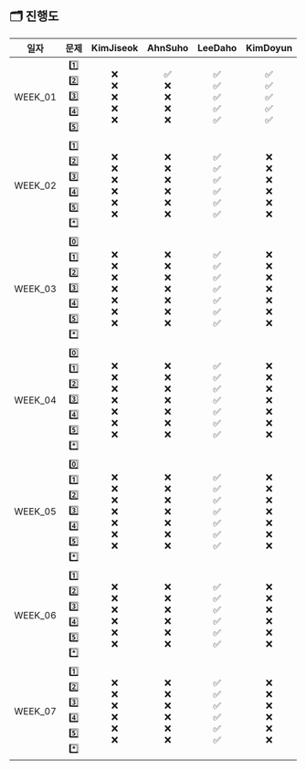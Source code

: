 ## 🗂️ 진행도

| 일자 | 문제 | KimJiseok | AhnSuho | LeeDaho | KimDoyun |
|:-------:|:-------:|:-------:|:-------:|:-------:|:-------:|
| WEEK_01  | 1️⃣<br>2️⃣<br>3️⃣<br>4️⃣<br>5️⃣   |    ❌<br>❌<br>❌<br>❌<br>❌    |     ✅<br>❌<br>❌<br>❌<br>❌     |     ✅<br>✅<br>✅<br>✅<br>✅     |     ✅<br>✅<br>✅<br>✅<br>✅     |    
| WEEK_02  | 1️⃣<br>2️⃣<br>3️⃣<br>4️⃣<br>5️⃣<br>*️⃣   |    ❌<br>❌<br>❌<br>❌<br>❌<br>❌    |     ❌<br>❌<br>❌<br>❌<br>❌<br>❌     |     ✅<br>✅<br>✅<br>✅<br>✅<br>✅     |     ❌<br>❌<br>❌<br>❌<br>❌<br>❌     |  
| WEEK_03  | 0️⃣<br>1️⃣<br>2️⃣<br>3️⃣<br>4️⃣<br>5️⃣<br>*️⃣  |    ❌<br>❌<br>❌<br>❌<br>❌<br>❌<br>❌    |     ❌<br>❌<br>❌<br>❌<br>❌<br>❌<br>❌     |     ✅<br>✅<br>✅<br>✅<br>✅<br>✅<br>✅     |     ❌<br>❌<br>❌<br>❌<br>❌<br>❌<br>❌     |  
| WEEK_04  | 0️⃣<br>1️⃣<br>2️⃣<br>3️⃣<br>4️⃣<br>5️⃣<br>*️⃣  |    ❌<br>❌<br>❌<br>❌<br>❌<br>❌<br>❌    |     ❌<br>❌<br>❌<br>❌<br>❌<br>❌<br>❌     |     ✅<br>✅<br>✅<br>✅<br>✅<br>✅<br>✅     |     ❌<br>❌<br>❌<br>❌<br>❌<br>❌<br>❌     |  
| WEEK_05  | 0️⃣<br>1️⃣<br>2️⃣<br>3️⃣<br>4️⃣<br>5️⃣<br>*️⃣  |    ❌<br>❌<br>❌<br>❌<br>❌<br>❌<br>❌    |     ❌<br>❌<br>❌<br>❌<br>❌<br>❌<br>❌     |     ✅<br>✅<br>✅<br>✅<br>✅<br>✅<br>✅     |     ❌<br>❌<br>❌<br>❌<br>❌<br>❌<br>❌     |  
| WEEK_06 |  1️⃣<br>2️⃣<br>3️⃣<br>4️⃣<br>5️⃣<br>*️⃣  |    ❌<br>❌<br>❌<br>❌<br>❌<br>❌    |     ❌<br>❌<br>❌<br>❌<br>❌<br>❌     |    ✅<br>✅<br>✅<br>✅<br>✅<br>✅     |     ❌<br>❌<br>❌<br>❌<br>❌<br>❌     |   
| WEEK_07  | 1️⃣<br>2️⃣<br>3️⃣<br>4️⃣<br>5️⃣<br>*️⃣  |    ❌<br>❌<br>❌<br>❌<br>❌<br>❌    |     ❌<br>❌<br>❌<br>❌<br>❌<br>❌     |    ✅<br>✅<br>✅<br>✅<br>✅<br>✅      |    ❌<br>❌<br>❌<br>❌<br>❌<br>❌    |  
